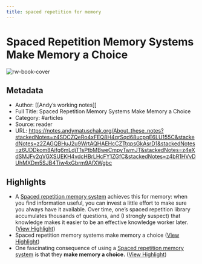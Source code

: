 ```yaml
---
title: spaced repetition for memory
---
```


# Spaced Repetition Memory Systems Make Memory a Choice

![rw-book-cover](https://readwise-assets.s3.amazonaws.com/static/images/article2.74d541386bbf.png)
## Metadata
- Author: [[Andyʼs working notes]]
- Full Title: Spaced Repetition Memory Systems Make Memory a Choice
- Category: #articles
- Source: reader
- URL: https://notes.andymatuschak.org/About_these_notes?stackedNotes=z4SDCZQeRo4xFEQ8H4qrSqd68ucpgE6LU155C&stackedNotes=z2ZAGQBHuJ2u9WrtAQHAEHcCZTtqpsGkAsrD1&stackedNotes=z6UDDkom8Aifg6mLdjT1sPtbMBweCmpyTwmJT&stackedNotes=z4eXdSMJFv2qVGXSUEKH4vdcHBrLHcFY1ZGfC&stackedNotes=z4bR1HVvDUhMXDm5SJB4Tiw4xGbrm9AfXWgbc

## Highlights
- A [Spaced repetition memory system](https://notes.andymatuschak.org/z4eXdSMJFv2qVGXSUEKH4vdcHBrLHcFY1ZGfC) achieves this for memory: when you find information useful, you can invest a little effort to make sure you always have it available. Over time, one’s spaced repetition library accumulates thousands of questions, and (I strongly suspect) that knowledge makes it easier to be an effective knowledge worker later. ([View Highlight](https://read.readwise.io/read/01gx20ah0k9s2qk495jbxqkram))
- Spaced repetition memory systems make memory a choice ([View Highlight](https://read.readwise.io/read/01gx20any5m4ty87w5k9rtw8jn))
- One fascinating consequence of using a [Spaced repetition memory system](https://notes.andymatuschak.org/z4eXdSMJFv2qVGXSUEKH4vdcHBrLHcFY1ZGfC) is that they **make memory a choice.** ([View Highlight](https://read.readwise.io/read/01gx20b02s0c1djwdchajaanyt))
